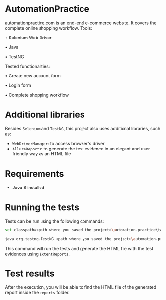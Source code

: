 # AutomationPractice
automationpractice.com is an end-end e-commerce website. It covers the complete online shopping workflow.
Tools:

• Selenium Web Driver

• Java

• TestNG

Tested functionalities:

• Create new account form

• Login form

• Complete shopping workflow


# Additional libraries
Besides `Selenium` and `TestNG`, this project also uses additional libraries, such as:
* `WebDriverManager`: to access browser's driver
* `AllureReports`: to generate the test evidence in an elegant and user friendly way as an HTML file

# Requirements
* Java 8 installed

# Running the tests
Tests can be run using the following commands:
```bash
set classpath=<path where you saved the project>\automation-practice\target\test-classes;<path where you saved the project>\automation-practice\target\dependency\*
```
```bash
java org.testng.TestNG <path where you saved the project>\automation-practice\testng.xml 
```
This command will run the tests and generate the HTML file with the test evidences using `ExtentReports`.

# Test results
After the execution, you will be able to find the HTML file of the generated report inside the `reports` folder.

